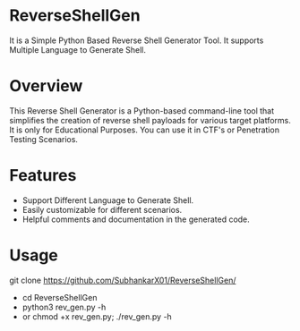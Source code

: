 # ReverseShellGen
It is a Simple Python Based Reverse Shell Generator Tool. It supports Multiple Language to Generate Shell.

# Overview
This Reverse Shell Generator is a Python-based command-line tool that simplifies the creation of reverse shell payloads for various target platforms. It is only for Educational Purposes. You can use it in CTF's or Penetration Testing Scenarios.

# Features
- Support Different Language to Generate Shell.
- Easily customizable for different scenarios.
- Helpful comments and documentation in the generated code.

# Usage
git clone https://github.com/SubhankarX01/ReverseShellGen/
- cd ReverseShellGen
- python3 rev_gen.py -h
- or chmod +x rev_gen.py; ./rev_gen.py -h
